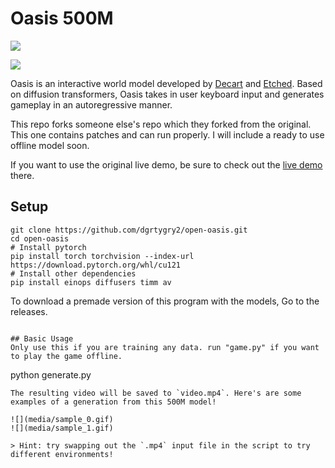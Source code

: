 # Oasis 500M

![](./media/arch.png)

![](./media/thumb.png)

Oasis is an interactive world model developed by [Decart](https://www.decart.ai/) and [Etched](https://www.etched.com/). Based on diffusion transformers, Oasis takes in user keyboard input and generates gameplay in an autoregressive manner.

This repo forks someone else's repo which they forked from the original. This one contains patches and can run properly. I will include a ready to use offline model soon.

If you want to use the original live demo, be sure to check out the [live demo](https://oasis.us.decart.ai/) there.

## Setup
```
git clone https://github.com/dgrtygry2/open-oasis.git
cd open-oasis
# Install pytorch
pip install torch torchvision --index-url https://download.pytorch.org/whl/cu121
# Install other dependencies
pip install einops diffusers timm av
```
To download a premade version of this program with the models, Go to the releases.
```

## Basic Usage
Only use this if you are training any data. run "game.py" if you want to play the game offline.
```
python generate.py
```
The resulting video will be saved to `video.mp4`. Here's are some examples of a generation from this 500M model!

![](media/sample_0.gif)
![](media/sample_1.gif)

> Hint: try swapping out the `.mp4` input file in the script to try different environments!
